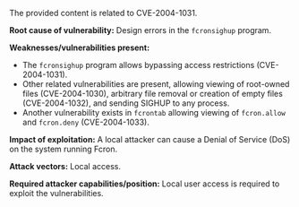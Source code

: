 The provided content is related to CVE-2004-1031.

**Root cause of vulnerability:**
Design errors in the `fcronsighup` program.

**Weaknesses/vulnerabilities present:**
- The `fcronsighup` program allows bypassing access restrictions (CVE-2004-1031).
- Other related vulnerabilities are present, allowing viewing of root-owned files (CVE-2004-1030), arbitrary file removal or creation of empty files (CVE-2004-1032), and sending SIGHUP to any process.
- Another vulnerability exists in `fcrontab` allowing viewing of `fcron.allow` and `fcron.deny` (CVE-2004-1033).

**Impact of exploitation:**
A local attacker can cause a Denial of Service (DoS) on the system running Fcron.

**Attack vectors:**
Local access.

**Required attacker capabilities/position:**
Local user access is required to exploit the vulnerabilities.